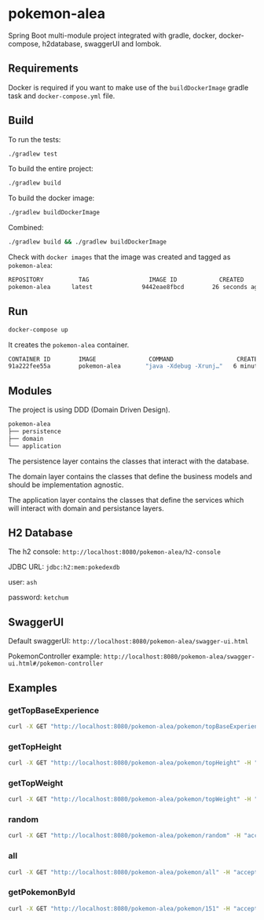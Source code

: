 # pokemon-alea
Spring Boot multi-module project integrated with gradle, docker, docker-compose, h2database, swaggerUI and lombok.

## Requirements
Docker is required if you want to make use of the `buildDockerImage` gradle task and `docker-compose.yml` file. 

## Build
To run the tests:
```bash
./gradlew test
```

To build the entire project:
```bash
./gradlew build 
```

To build the docker image:
```bash
./gradlew buildDockerImage
```

Combined:
```bash
./gradlew build && ./gradlew buildDockerImage
```

Check with `docker images` that the image was created and tagged as `pokemon-alea`:
```bash
REPOSITORY          TAG                 IMAGE ID            CREATED             SIZE
pokemon-alea      latest              9442eae8fbcd        26 seconds ago      390MB
```

## Run
```bash
docker-compose up
```
It creates the `pokemon-alea` container.
```bash
CONTAINER ID        IMAGE               COMMAND                  CREATED             STATUS              PORTS                                            NAMES
91a222fee55a        pokemon-alea       "java -Xdebug -Xrunj…"   6 minutes ago       Up 6 minutes        0.0.0.0:7080->7080/tcp, 0.0.0.0:8080->8080/tcp   pokemon-alea
```

## Modules
The project is using DDD (Domain Driven Design). 
```bash
pokemon-alea
├── persistence
├── domain
└── application 
```

The persistence layer contains the classes that interact with the database.

The domain layer contains the classes that define the business models and should be implementation agnostic.

The application layer contains the classes that define the services which will interact with domain and persistance layers.


## H2 Database
The h2 console: `http://localhost:8080/pokemon-alea/h2-console`

JDBC URL: `jdbc:h2:mem:pokedexdb`

user: `ash`

password: `ketchum`


## SwaggerUI
Default swaggerUI: `http://localhost:8080/pokemon-alea/swagger-ui.html`

PokemonController example: `http://localhost:8080/pokemon-alea/swagger-ui.html#/pokemon-controller`


## Examples
### getTopBaseExperience
```bash
curl -X GET "http://localhost:8080/pokemon-alea/pokemon/topBaseExperience" -H "accept: */*"
```
### getTopHeight
```bash
curl -X GET "http://localhost:8080/pokemon-alea/pokemon/topHeight" -H "accept: */*"
```
### getTopWeight
```bash
curl -X GET "http://localhost:8080/pokemon-alea/pokemon/topWeight" -H "accept: */*"
```
### random
```bash
curl -X GET "http://localhost:8080/pokemon-alea/pokemon/random" -H "accept: */*"
```
### all
```bash
curl -X GET "http://localhost:8080/pokemon-alea/pokemon/all" -H "accept: */*"
```
### getPokemonById
```bash
curl -X GET "http://localhost:8080/pokemon-alea/pokemon/151" -H "accept: */*"
```
